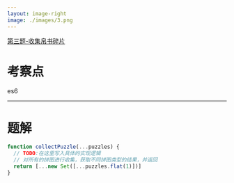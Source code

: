 ```yaml
---
layout: image-right
image: ./images/3.png
---
```

[第三题-收集帛书碎片](https://www.lanqiao.cn/problems/5135/learning)

# 考察点

es6

<!-- ---

# 分析

- 数组去重
- 看传入参数(`string[][]`)
- 数组展平+去重 -->

---

# 题解

``` ts
function collectPuzzle(...puzzles) {
  // TODO:在这里写入具体的实现逻辑
  // 对所有的拼图进行收集，获取不同拼图类型的结果，并返回
  return [...new Set([...puzzles.flat(1)])]
}
```